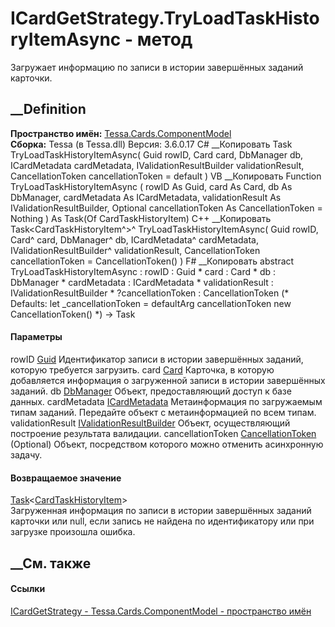 # ICardGetStrategy.TryLoadTaskHistoryItemAsync - метод
Загружает информацию по записи в истории завершённых заданий карточки.
##  __Definition
 **Пространство имён:**
[Tessa.Cards.ComponentModel](N_Tessa_Cards_ComponentModel.htm)  
 **Сборка:** Tessa (в Tessa.dll) Версия: 3.6.0.17
C# __Копировать
     Task<CardTaskHistoryItem> TryLoadTaskHistoryItemAsync(
    	Guid rowID,
    	Card card,
    	DbManager db,
    	ICardMetadata cardMetadata,
    	IValidationResultBuilder validationResult,
    	CancellationToken cancellationToken = default
    )
VB __Копировать
     Function TryLoadTaskHistoryItemAsync ( 
    	rowID As Guid,
    	card As Card,
    	db As DbManager,
    	cardMetadata As ICardMetadata,
    	validationResult As IValidationResultBuilder,
    	Optional cancellationToken As CancellationToken = Nothing
    ) As Task(Of CardTaskHistoryItem)
C++ __Копировать
    Task<CardTaskHistoryItem^>^ TryLoadTaskHistoryItemAsync(
    	Guid rowID, 
    	Card^ card, 
    	DbManager^ db, 
    	ICardMetadata^ cardMetadata, 
    	IValidationResultBuilder^ validationResult, 
    	CancellationToken cancellationToken = CancellationToken()
    )
F# __Копировать
     abstract TryLoadTaskHistoryItemAsync : 
            rowID : Guid * 
            card : Card * 
            db : DbManager * 
            cardMetadata : ICardMetadata * 
            validationResult : IValidationResultBuilder * 
            ?cancellationToken : CancellationToken 
    (* Defaults:
            let _cancellationToken = defaultArg cancellationToken new CancellationToken()
    *)
    -> Task<CardTaskHistoryItem> 
#### Параметры
rowID [Guid](https://learn.microsoft.com/dotnet/api/system.guid)
    Идентификатор записи в истории завершённых заданий, которую требуется загрузить.
card [Card](T_Tessa_Cards_Card.htm)
    Карточка, в которую добавляется информация о загруженной записи в истории завершённых заданий.
db [DbManager](T_Tessa_Platform_Data_DbManager.htm)
    Объект, предоставляющий доступ к базе данных.
cardMetadata [ICardMetadata](T_Tessa_Cards_ICardMetadata.htm)
    Метаинформация по загружаемым типам заданий. Передайте объект с метаинформацией по всем типам.
validationResult
[IValidationResultBuilder](T_Tessa_Platform_Validation_IValidationResultBuilder.htm)
    Объект, осуществляющий построение результата валидации.
cancellationToken
[CancellationToken](https://learn.microsoft.com/dotnet/api/system.threading.cancellationtoken)
(Optional)
    Объект, посредством которого можно отменить асинхронную задачу.
#### Возвращаемое значение
[Task](https://learn.microsoft.com/dotnet/api/system.threading.tasks.task-1)<[CardTaskHistoryItem](T_Tessa_Cards_CardTaskHistoryItem.htm)>  
Загруженная информация по записи в истории завершённых заданий карточки или
null, если запись не найдена по идентификатору или при загрузке произошла
ошибка.
## __См. также
#### Ссылки
[ICardGetStrategy - ](T_Tessa_Cards_ComponentModel_ICardGetStrategy.htm)
[Tessa.Cards.ComponentModel - пространство
имён](N_Tessa_Cards_ComponentModel.htm)
